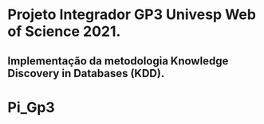 # Projeto Integrador GP3 Univesp Web of Science 2021.
## Implementação da metodologia Knowledge Discovery in Databases (KDD).
# Pi_Gp3
